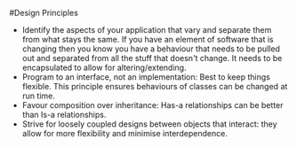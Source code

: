 #Design Principles

- Identify the aspects of your application that vary and separate them from what stays the same. If you have an element of software that is changing then you know you have a behaviour that needs to be pulled out and separated from all the stuff that doesn't change. It needs to be encapsulated to allow for altering/extending.
- Program to an interface, not an implementation: Best to keep things flexible. This principle ensures behaviours of classes can be changed at run time.
- Favour composition over inheritance: Has-a relationships can be better than Is-a relationships.
- Strive for loosely coupled designs between objects that interact: they allow for more flexibility and minimise interdependence.
